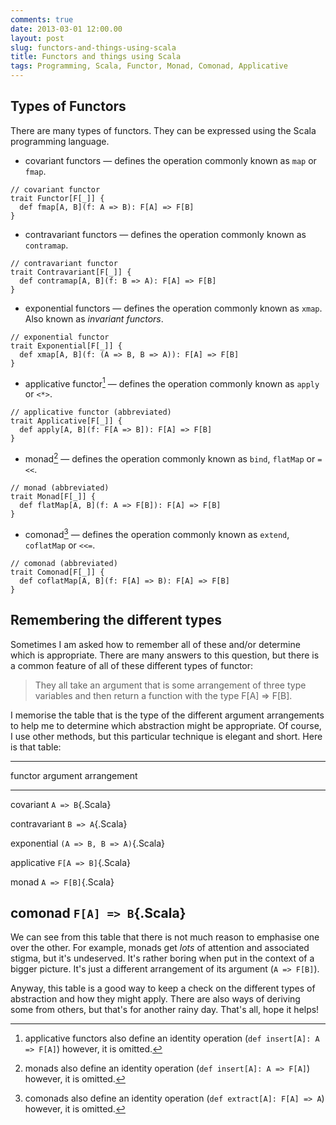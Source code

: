 ```yaml
---
comments: true
date: 2013-03-01 12:00.00
layout: post
slug: functors-and-things-using-scala
title: Functors and things using Scala
tags: Programming, Scala, Functor, Monad, Comonad, Applicative
---
```


## Types of Functors

There are many types of functors. They can be expressed using the Scala programming language.

* covariant functors — defines the operation commonly known as `map` or `fmap`.

~~~{.Scala}
// covariant functor
trait Functor[F[_]] {
  def fmap[A, B](f: A => B): F[A] => F[B]
}
~~~

* contravariant functors — defines the operation commonly known as `contramap`.

~~~{.Scala}
// contravariant functor
trait Contravariant[F[_]] {
  def contramap[A, B](f: B => A): F[A] => F[B]
}
~~~

* exponential functors — defines the operation commonly known as `xmap`. Also known as *invariant functors*.

~~~{.Scala}
// exponential functor
trait Exponential[F[_]] {
  def xmap[A, B](f: (A => B, B => A)): F[A] => F[B]
}
~~~

* applicative functor[^1] — defines the operation commonly known as `apply` or `<*>`.

~~~{.Scala}
// applicative functor (abbreviated)
trait Applicative[F[_]] {
  def apply[A, B](f: F[A => B]): F[A] => F[B]
}
~~~

* monad[^2] — defines the operation commonly known as `bind`, `flatMap` or `=<<`.

~~~{.Scala}
// monad (abbreviated)
trait Monad[F[_]] {
  def flatMap[A, B](f: A => F[B]): F[A] => F[B]
}
~~~

* comonad[^3] — defines the operation commonly known as `extend`, `coflatMap` or `<<=`.

~~~{.Scala}
// comonad (abbreviated)
trait Comonad[F[_]] {
  def coflatMap[A, B](f: F[A] => B): F[A] => F[B]
}
~~~

## Remembering the different types

Sometimes I am asked how to remember all of these and/or determine which is appropriate. There are many answers to this question, but there is a common feature of all of these different types of functor:

> They all take an argument that is some arrangement of three type variables
> and then return a function with the type F[A] => F[B].

I memorise the table that is the type of the different argument arrangements to help me to determine which abstraction might be appropriate. Of course, I use other methods, but this particular technique is elegant and short. Here is that table:

------------------------------------
functor         argument arrangement
--------------- --------------------
covariant       `A => B`{.Scala}

contravariant   `B => A`{.Scala}

exponential     `(A => B, B => A)`{.Scala}

applicative     `F[A => B]`{.Scala}

monad           `A => F[B]`{.Scala}

comonad         `F[A] => B`{.Scala}
------------------------------------

We can see from this table that there is not much reason to emphasise one over the other. For example, monads get *lots* of attention and associated stigma, but it's undeserved. It's rather boring when put in the context of a bigger picture. It's just a different arrangement of its argument (`A => F[B]`).

Anyway, this table is a good way to keep a check on the different types of abstraction and how they might apply. There are also ways of deriving some from others, but that's for another rainy day. That's all, hope it helps!

[^1]: applicative functors also define an identity operation (`def insert[A]: A => F[A]`) however, it is omitted.
[^2]: monads also define an identity operation (`def insert[A]: A => F[A]`) however, it is omitted.
[^3]: comonads also define an identity operation (`def extract[A]: F[A] => A`) however, it is omitted.